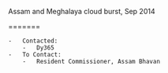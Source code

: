 Assam and Meghalaya cloud burst, Sep 2014

=======

	-	Contacted:
		-	Dy365
	-	To Contact:
		-	Resident Commissioner, Assam Bhavan